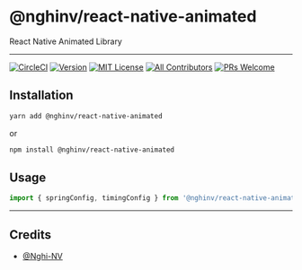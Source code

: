 # @nghinv/react-native-animated

React Native Animated Library

---

[![CircleCI](https://circleci.com/gh/nghinv-software/react-native-animated.svg?style=svg)](https://circleci.com/gh/nghinv-software/react-native-animated)
[![Version][version-badge]][package]
[![MIT License][license-badge]][license]
[![All Contributors][all-contributors-badge]][all-contributors]
[![PRs Welcome][prs-welcome-badge]][prs-welcome]

## Installation

```sh
yarn add @nghinv/react-native-animated
```

or 

```sh
npm install @nghinv/react-native-animated
```

## Usage

```js
import { springConfig, timingConfig } from '@nghinv/react-native-animated';
```

---
## Credits

- [@Nghi-NV](https://github.com/Nghi-NV)

[version-badge]: https://img.shields.io/npm/v/@nghinv/react-native-animated.svg?style=flat-square
[package]: https://www.npmjs.com/package/@nghinv/react-native-animated
[license-badge]: https://img.shields.io/npm/l/@nghinv/react-native-animated.svg?style=flat-square
[license]: https://opensource.org/licenses/MIT
[all-contributors-badge]: https://img.shields.io/badge/all_contributors-1-orange.svg?style=flat-square
[all-contributors]: #contributors
[prs-welcome-badge]: https://img.shields.io/badge/PRs-welcome-brightgreen.svg?style=flat-square
[prs-welcome]: http://makeapullrequest.com
